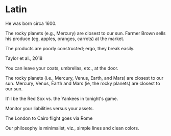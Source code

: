 # Latin

<!-- circa -->
He was born circa 1600.

<!-- e.g. -->
The rocky planets (e.g., Mercury) are closest to our sun.
Farmer Brown sells his produce (eg, apples, oranges, carrots) at the market.

<!-- ergo -->
The products are poorly constructed; ergo, they break easily.

<!-- et al. -->
Taylor et al., 2018

<!-- etc. -->
You can leave your coats, umbrellas, etc., at the door.

<!-- i.e. -->
The rocky planets (i.e., Mercury, Venus, Earth, and Mars) are closest to our sun.
Mercury, Venus, Earth and Mars (ie, the rocky planets) are closest to our sun.

<!-- vs. -->
It'll be the Red Sox vs. the Yankees in tonight's game.

<!-- versus -->
Monitor your liabilities versus your assets.

<!-- via -->
The London to Cairo flight goes via Rome

<!-- viz -->
Our philosophy is minimalist, viz., simple lines and clean colors.
